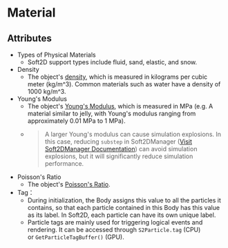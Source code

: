 # Material

## Attributes

- Types of Physical Materials
  - Soft2D support types include fluid, sand, elastic, and snow.
- Density
  - The object's [density](https://en.wikipedia.org/wiki/Density), which is measured in kilograms per cubic meter (kg/m^3). Common materials such as water have a density of 1000 kg/m^3.
- Young's Modulus
  - The object's [Young's Modulus](https://en.wikipedia.org/wiki/Young%27s_modulus), which is measured in MPa (e.g.  A material similar to jelly, with Young's modulus ranging from approximately 0.01 MPa to 1 MPa).
  - > A larger Young's modulus can cause simulation explosions. In this case, reducing `substep` in Soft2DManager ([Visit Soft2DManager Documentation](../BasicComponents/Soft2DManager.md)) can avoid simulation explosions, but it will significantly reduce simulation performance.
- Poisson's Ratio
  - The object's [Poisson's Ratio](https://en.wikipedia.org/wiki/Poisson%27s_ratio).
- Tag：
  - During initialization, the Body assigns this value to all the particles it contains, so that each particle contained in this Body has this value as its label. In Soft2D, each particle can have its own unique label.
  - Particle tags are mainly used for triggering logical events and rendering. It can be accessed through `S2Particle.tag` (CPU) or `GetParticleTagBuffer()` (GPU).